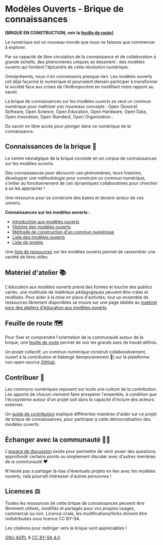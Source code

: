 # Modèles Ouverts - Brique de connaissances

**[BRIQUE EN CONSTRUCTION, voir la [feuille de route](organisation/feuille-de-route.md)]**

Le numérique est un nouveau monde que nous ne faisons que commencer à explorer.

Par sa capacité de libre circulation de la connaissance et de collaboration à grande échelle, des phénomènes uniques
se dessinent : des modèles ouverts qui fondent l'épicentre de cette révolution numérique.

Omniprésents, nous n'en connaissons presque rien. Les modèles ouverts ont déjà façonné le numérique
et pourraient demain participer à transformer la société face aux crises de l'Anthropocène
en modifiant notre rapport au savoir.

La brique de connaissances sur les modèles ouverts se veut un commun numérique pour maîtriser ces nouveaux concepts : Open (Source) Software, Open Science, Open Education, Open Hardware, Open Data, Open Innovation, Open Standard, Open Organization...

Du savoir en libre accès pour plonger dans ce numérique de la connaissance.

## Connaissances de la brique 📖

Le centre névralgique de la brique consiste en un corpus de connaissances sur les modèles ouverts.

Des connaissances pour découvrir ces phénomènes, leurs histoires, développer une méthodologie pour construire un commun numérique, s'initier au fonctionnement de ces dynamiques collaboratives pour chercher à se les approprier !

Une ressource pour se construire des bases et devenir acteur de ces univers.

**Connaissances sur les modèles ouverts :**
- [Introduction aux modèles ouverts](contenu/introduction.md)
- [Histoire des modèles ouverts](contenu/histoire.md)
- [Méthode de construction d'un commun numérique](contenu/methode/README.md)
- [Liste des modèles ouverts](contenu/modèles/README.md)
- [Liste de projets](contenu/projets/README.md)

Une [liste de ressources](ressources.md) sur les modèles ouverts permet de rassembler une variété de liens utiles.

## Matériel d'atelier 📚

L'éducation aux modèles ouverts prend des formes et touche des publics variés, une multitude de matériaux
pédagogiques peuvent être crées et réutilisés. Pour aider à la mise en place d'activités, tout un ensemble
de ressources librement disponibles se trouve sur une page dédiée au [matériel pour des ateliers
d'éducation aux modèles ouverts](materiel-atelier.md).

## Feuille de route 🗺️

Pour fixer et comprendre l'orientation de la communauté autour de la brique, une [feuille de route](organisation/feuille-de-route.md) permet de voir
les grands axes de travail définis.

Un projet collectif, un commun numérique construit collaborativement, ouvert à la contribution et hébergé (temporairement 🤞) sur la plateforme non open-source [GitHub](https://github.com/Open-Models/Brique).

## Contribuer 🐜

Les communs numériques reposent sur toute une culture de la contribution. Les apports de chacun viennent faire
prospérer l'ensemble, à condition que l'écosystème autour d'un projet soit dans la capacité d'inclure des acteurs externes.

Un [guide de contribution](organisation/guide-contribution.md) explique différentes manières d'aider sur ce projet de brique de connaissances, pour participer à cette démocratisation des modèles ouverts.

## Échanger avec la communauté 🤳🏼

L'[espace de discussion](https://github.com/Open-Models/Brique/discussions) existe pour permettre de venir poser des questions, approfondir certains points ou simplement discuter avec d'autres membres de la communauté ❤️

N'hésite pas à partager là-bas d'éventuels projets en lien avec les modèles ouverts, cela pourrait intéresser d'autres personnes !

## Licences ⚖️

Toutes les ressources de cette brique de connaissances peuvent être librement utilisés, modifiés et partagés pour vos
propres usages, commercial ou non. Licence virale, les modifications/forks doivent être redistribuées sous licence CC BY-SA.

Les citations pour rediriger vers la brique sont appréciables !

[GNU AGPL](LICENCE) & [CC BY-SA 4.0](LICENCE_CC_BY_SA_4).
